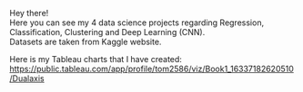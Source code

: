 Hey there! \
Here you can see my 4 data science projects regarding Regression, Classification, Clustering and Deep Learning (CNN). \
Datasets are taken from Kaggle website. 

Here is my Tableau charts that I have created: https://public.tableau.com/app/profile/tom2586/viz/Book1_16337182620510/Dualaxis 

